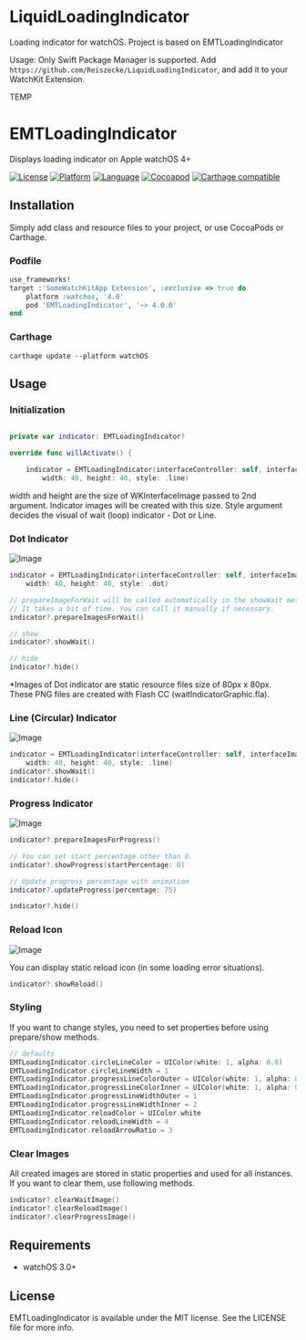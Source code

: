 # LiquidLoadingIndicator
Loading indicator for watchOS. Project is based on EMTLoadingIndicator


Usage: Only Swift Package Manager is supported. Add `https://github.com/Reiszecke/LiquidLoadingIndicator`, and add it to your WatchKit Extension. 



TEMP

# EMTLoadingIndicator
Displays loading indicator on Apple watchOS 4+

[![License](https://img.shields.io/badge/license-MIT-blue.svg?style=flat
            )](http://mit-license.org) [![Platform](https://img.shields.io/badge/platform-watchOS-lightgrey.svg?style=flat
             )](https://developer.apple.com/resources/) [![Language](https://img.shields.io/badge/language-swift-orange.svg?style=flat
             )](https://developer.apple.com/swift) [![Cocoapod](https://img.shields.io/cocoapods/v/EMTLoadingIndicator.svg?style=flat)](http://cocoadocs.org/docsets/EMTLoadingIndicator/)
[![Carthage compatible](https://img.shields.io/badge/Carthage-compatible-4BC51D.svg?style=flat)](https://github.com/Carthage/Carthage)

## Installation
Simply add class and resource files to your project, or use CocoaPods or Carthage.

### Podfile

```ruby
use_frameworks!
target :'SomeWatchKitApp Extension', :exclusive => true do
    platform :watchos, '4.0'
    pod 'EMTLoadingIndicator', '~> 4.0.0'
end
```

### Carthage

```
carthage update --platform watchOS
```

## Usage

### Initialization

```swift

private var indicator: EMTLoadingIndicator?

override func willActivate() {

    indicator = EMTLoadingIndicator(interfaceController: self, interfaceImage: image!,
        width: 40, height: 40, style: .line)
```

width and height are the size of WKInterfaceImage passed to 2nd argument. Indicator images will be created with this size.
Style argument decides the visual of wait (loop) indicator - Dot or Line.


### Dot Indicator

![Image](http://www.emotionale.jp/images/git/loadingindicator/img0.jpg)

```swift
indicator = EMTLoadingIndicator(interfaceController: self, interfaceImage: image!,
    width: 40, height: 40, style: .dot)

// prepareImageForWait will be called automatically in the showWait method at the first time.
// It takes a bit of time. You can call it manually if necessary.
indicator?.prepareImagesForWait()

// show
indicator?.showWait()

// hide
indicator?.hide()
```
*Images of Dot indicator are static resource files size of 80px x 80px.
 These PNG files are created with Flash CC (waitIndicatorGraphic.fla).


### Line (Circular) Indicator

![Image](http://www.emotionale.jp/images/git/loadingindicator/img1.jpg)

```swift
indicator = EMTLoadingIndicator(interfaceController: self, interfaceImage: image!,
    width: 40, height: 40, style: .line)
indicator?.showWait()
indicator?.hide()
```

### Progress Indicator

![Image](http://www.emotionale.jp/images/git/loadingindicator/img2.jpg)

```swift
indicator?.prepareImagesForProgress()

// You can set start percentage other than 0.
indicator?.showProgress(startPercentage: 0)

// Update progress percentage with animation
indicator?.updateProgress(percentage: 75)

indicator?.hide()
```

### Reload Icon

![Image](http://www.emotionale.jp/images/git/loadingindicator/img3.jpg)

You can display static reload icon (in some loading error situations).

```swift
indicator?.showReload()
```

### Styling

If you want to change styles, you need to set properties before using prepare/show methods.

```swift
// defaults
EMTLoadingIndicator.circleLineColor = UIColor(white: 1, alpha: 0.8)
EMTLoadingIndicator.circleLineWidth = 1
EMTLoadingIndicator.progressLineColorOuter = UIColor(white: 1, alpha: 0.28)
EMTLoadingIndicator.progressLineColorInner = UIColor(white: 1, alpha: 0.70)
EMTLoadingIndicator.progressLineWidthOuter = 1
EMTLoadingIndicator.progressLineWidthInner = 2
EMTLoadingIndicator.reloadColor = UIColor.white
EMTLoadingIndicator.reloadLineWidth = 4
EMTLoadingIndicator.reloadArrowRatio = 3
```

### Clear Images

All created images are stored in static properties and used for all instances.
If you want to clear them, use following methods.

```swift
indicator?.clearWaitImage()
indicator?.clearReloadImage()
indicator?.clearProgressImage()
```

## Requirements
- watchOS 3.0+

## License
EMTLoadingIndicator is available under the MIT license. See the LICENSE file for more info.
